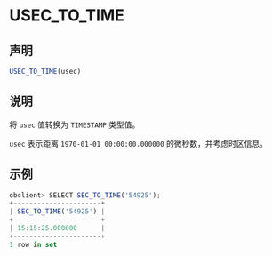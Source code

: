 # USEC_TO_TIME

## 声明

```javascript
USEC_TO_TIME(usec)
```

## 说明

将 `usec` 值转换为 `TIMESTAMP` 类型值。

`usec` 表示距离 `1970-01-01 00:00:00.000000` 的微秒数，并考虑时区信息。

## 示例

```javascript
obclient> SELECT SEC_TO_TIME('54925');
+----------------------+
| SEC_TO_TIME('54925') |
+----------------------+
| 15:15:25.000000      |
+----------------------+
1 row in set
```
